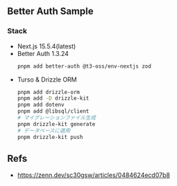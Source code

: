 ## Better Auth Sample

### Stack
- Next.js 15.5.4(latest)
- Better Auth 1.3.24
  ```bash
  pnpm add better-auth @t3-oss/env-nextjs zod
  ```
- Turso & Drizzle ORM
  ```bash
  pnpm add drizzle-orm
  pnpm add -D drizzle-kit
  pnpm add dotenv
  pnpm add @libsql/client
  # マイグレーションファイル生成
  pnpm drizzle-kit generate
  # データベースに適用
  pnpm drizzle-kit push
  ```

## Refs
- https://zenn.dev/sc30gsw/articles/0484624ecd07b8
